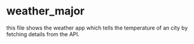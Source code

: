 # weather_major
this file shows the weather app which tells the temperature of an city by fetching details from the API.
